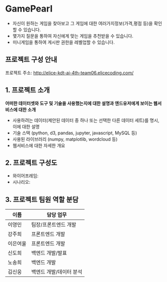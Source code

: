 # GamePearl
- 자신이 원하는 게임을 찾아보고 그 게임에 대한 여러가지정보(가격,평점 등)을 확인할 수 있습니다.
- 몇가지 질문을 통하여 자신에게 맞는 게임을 추천받을 수 있습니다.
- 미니게임을 통하여 게시판 권한을 레벨업할 수 있습니다.


## 프로젝트 구성 안내

프로젝트 주소: http://elice-kdt-ai-4th-team06.elicecoding.com/

## 1. 프로젝트 소개

**어떠한 데이터셋와 도구 및 기술을 사용했는지에 대한 설명과 엔드유저에게 보이는 웹서비스에 대한 소개**

  - 사용하려는 데이터(제안된 데이터 중 하나 또는 선택한 다른 데이터 세트)를 명시, 이에 대한 설명
  - 기술 스택 (python, d3, pandas, jupyter, javascript, MySQL 등)
  - 사용된 라이브러리 (numpy, matplotlib, wordcloud 등)
  - 웹서비스에 대한 자세한 개요

## 2. 프로젝트 구성도
  - 와이어프레임:
  - 시나리오:

## 3. 프로젝트 팀원 역할 분담
| 이름 | 담당 업무 |
| ------ | ------ |
| 이영민 | 팀장/프론트엔드 개발 |
| 강주희 | 프론트엔드 개발 |
| 이은여울 | 프론트엔드 개발 |
| 신도희 | 백엔드 개발/발표 |
| 노송희 | 백엔드 개발 |
| 김신웅 | 백엔드 개발/데이터 분석 |



